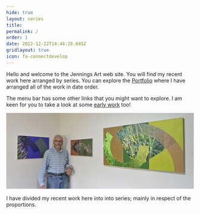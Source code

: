 ```yaml
---
hide: true
layout: series
title:
permalink: /
order: 1
date: 2022-12-22T14:44:28.645Z
gridlayout: true
icon: fa-connectdevelop
---
```

Hello and welcome to the Jennings Art web site. You will find my recent work here arranged by series. You can explore the [Portfolio](/portfolio/) where I have arranged all of the work in date order.

The menu bar has some other links that you might want to explore. I am keen for you to take a look at some [early work](/earlywork) too!

![Studio View](/uploads/studioandme.jpeg "Chris and some recent work")

I have divided my recent work here into into series; mainly in respect of the proportions.
